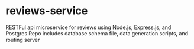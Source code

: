 # reviews-service
RESTFul api microservice for reviews using Node.js, Express.js, and Postgres
Repo includes database schema file, data generation scripts, and routing server

